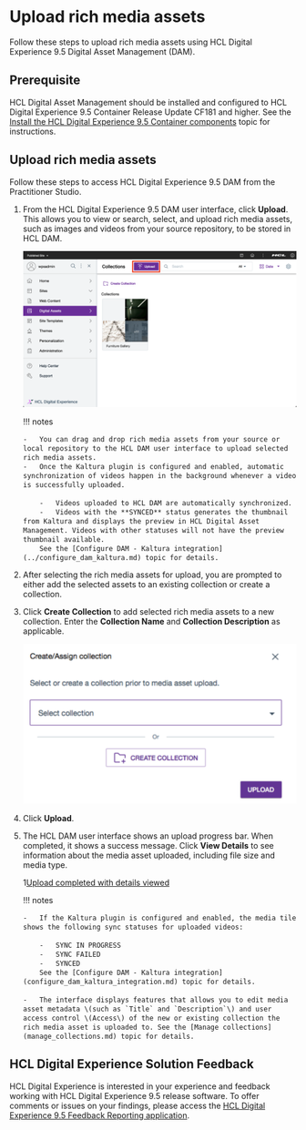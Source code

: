 # Upload rich media assets

Follow these steps to upload rich media assets using HCL Digital Experience 9.5 Digital Asset Management \(DAM\).

## Prerequisite

HCL Digital Asset Management should be installed and configured to HCL Digital Experience 9.5 Container Release Update CF181 and higher. See the [Install the HCL Digital Experience 9.5 Container components](../../digital_asset_mgmt/install_config_dam.md) topic for instructions.

## Upload rich media assets

Follow these steps to access HCL Digital Experience 9.5 DAM from the Practitioner Studio.

1.  From the HCL Digital Experience 9.5 DAM user interface, click **Upload**. This allows you to view or search, select, and upload rich media assets, such as images and videos from your source repository, to be stored in HCL DAM.

    ![Upload button from the HCL DAM interface](../../../images/dam_interface_upload_button.png)

    !!! notes

        -   You can drag and drop rich media assets from your source or local repository to the HCL DAM user interface to upload selected rich media assets.
        -   Once the Kaltura plugin is configured and enabled, automatic synchronization of videos happen in the background whenever a video is successfully uploaded.

            -   Videos uploaded to HCL DAM are automatically synchronized.
            -   Videos with the **SYNCED** status generates the thumbnail from Kaltura and displays the preview in HCL Digital Asset Management. Videos with other statuses will not have the preview thumbnail available.
            See the [Configure DAM - Kaltura integration](../configure_dam_kaltura.md) topic for details.

2.  After selecting the rich media assets for upload, you are prompted to either add the selected assets to an existing collection or create a collection.
3.  Click **Create Collection** to add selected rich media assets to a new collection. Enter the **Collection Name** and **Collection Description** as applicable.

    ![Create or assign rich media assets to a Collection](../../../images/Upload_Media_HCL_Digital_Asset_Management.png)

4.  Click **Upload**.
5.  The HCL DAM user interface shows an upload progress bar. When completed, it shows a success message. Click **View Details** to see information about the media asset uploaded, including file size and media type.

    1[Upload completed with details viewed](../../../images/dam_interface_upload_success_view_details.png)

    !!! notes

        -   If the Kaltura plugin is configured and enabled, the media tile shows the following sync statuses for uploaded videos:

            -   SYNC IN PROGRESS
            -   SYNC FAILED
            -   SYNCED
            See the [Configure DAM - Kaltura integration](configure_dam_kaltura_integration.md) topic for details.

        -   The interface displays features that allows you to edit media asset metadata \(such as `Title` and `Description`\) and user access control \(Access\) of the new or existing collection the rich media asset is uploaded to. See the [Manage collections](manage_collections.md) topic for details.

## HCL Digital Experience Solution Feedback

HCL Digital Experience is interested in your experience and feedback working with HCL Digital Experience 9.5 release software. To offer comments or issues on your findings, please access the [HCL Digital Experience 9.5 Feedback Reporting application](https://www.hclleap.com/apps/secure/org/app/158bbc7c-f357-4ef0-8023-654dd90780d4/launch/index.html?form=F_Form1).


